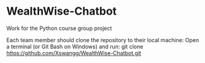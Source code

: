 # WealthWise-Chatbot

Work for the Python course group project

Each team member should clone the repository to their local machine:
Open a terminal (or Git Bash on Windows) and run:
git clone https://github.com/Xswangg/WealthWise-Chatbot.git 
